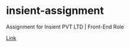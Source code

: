 # insient-assignment

Assignment for Insient PVT LTD | Front-End Role

[Link](https://devbysn.github.io/insient-assignment/)
